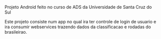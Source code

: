 Projeto Android feito no curso de ADS da Universidade de Santa Cruz do Sul

Este projeto consiste num app no qual ira ter controle de login de usuario e ira consumir webservices 
trazendo dados da classificacao e rodadas do brasileirao.

